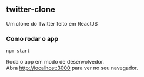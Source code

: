 ## twitter-clone
Um clone do Twitter feito em ReactJS

### Como rodar o app 

`npm start`

Roda o app em modo de desenvolvedor.<br />
Abra [http://localhost:3000](http://localhost:3000) para ver no seu navegador.
